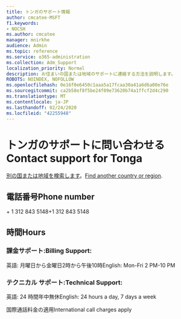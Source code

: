 ```yaml
---
title: トンガのサポート情報
author: cmcatee-MSFT
f1.keywords:
- NOCSH
ms.author: cmcatee
manager: mnirkhe
audience: Admin
ms.topic: reference
ms.service: o365-administration
ms.collection: Adm_Support
localization_priority: Normal
description: お住まいの国または地域のサポートに連絡する方法を説明します。
ROBOTS: NOINDEX, NOFOLLOW
ms.openlocfilehash: 0e16f0e6450c1aaa5a17fcaa30a41a6d6a00e76e
ms.sourcegitcommit: ca2b58ef8f5be24f09e73620b74a1ffcf2d4c290
ms.translationtype: MT
ms.contentlocale: ja-JP
ms.lasthandoff: 02/24/2020
ms.locfileid: "42255948"
---
```

# <a name="contact-support-for-tonga"></a><span data-ttu-id="5bb80-103">トンガのサポートに問い合わせる</span><span class="sxs-lookup"><span data-stu-id="5bb80-103">Contact support for Tonga</span></span>

<span data-ttu-id="5bb80-104">[別の国または地域を検索します](../contact-support-for-business-products.md)。</span><span class="sxs-lookup"><span data-stu-id="5bb80-104">[Find another country or region](../contact-support-for-business-products.md).</span></span>

## <a name="phone-number"></a><span data-ttu-id="5bb80-105">電話番号</span><span class="sxs-lookup"><span data-stu-id="5bb80-105">Phone number</span></span>
<span data-ttu-id="5bb80-106">+ 1 312 843 5148</span><span class="sxs-lookup"><span data-stu-id="5bb80-106">+1 312 843 5148</span></span>

## <a name="hours"></a><span data-ttu-id="5bb80-107">時間</span><span class="sxs-lookup"><span data-stu-id="5bb80-107">Hours</span></span>
### <a name="billing-support"></a><span data-ttu-id="5bb80-108">課金サポート:</span><span class="sxs-lookup"><span data-stu-id="5bb80-108">Billing Support:</span></span>

<span data-ttu-id="5bb80-109">英語: 月曜日から金曜日2時から午後10時</span><span class="sxs-lookup"><span data-stu-id="5bb80-109">English: Mon-Fri 2 PM-10 PM</span></span>

### <a name="technical-support"></a><span data-ttu-id="5bb80-110">テクニカル サポート:</span><span class="sxs-lookup"><span data-stu-id="5bb80-110">Technical Support:</span></span>

<span data-ttu-id="5bb80-111">英語: 24 時間年中無休</span><span class="sxs-lookup"><span data-stu-id="5bb80-111">English: 24 hours a day, 7 days a week</span></span>

<span data-ttu-id="5bb80-112">国際通話料金の適用</span><span class="sxs-lookup"><span data-stu-id="5bb80-112">International call charges apply</span></span>